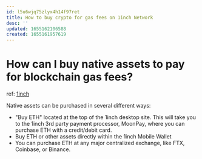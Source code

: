 ```yaml
---
id: l5u6wjq75zlyx4h14f97ret
title: How to buy crypto for gas fees on 1inch Network
desc: ''
updated: 1655162106588
created: 1655161957619
---
```

# How can I buy native assets to pay for blockchain gas fees?

ref: [1inch](https://help.1inch.io/en/articles/4585055-how-can-i-buy-native-assets-to-pay-for-blockchain-gas-fees)

Native assets can be purchased in several different ways:
- "Buy ETH" located at the top of the 1inch desktop site. This will take you to the 1inch 3rd party payment processor, MoonPay, where you can purchase ETH with a credit/debit card.
- Buy ETH or other assets directly within the 1inch Mobile Wallet
- You can purchase ETH at any major centralized exchange, like FTX, Coinbase, or Binance.